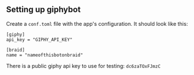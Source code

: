 ## Setting up giphybot

Create a `conf.toml` file with the app's configuration.  It should look like
this:

    [giphy]
    api_key = "GIPHY_API_KEY"

    [braid]
    name = "nameofthisbotonbraid"

There is a public giphy api key to use for testing: `dc6zaTOxFJmzC`
